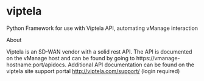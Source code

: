 # viptela
Python Framework for use with Viptela API, automating vManage interaction

About

Viptela is an SD-WAN vendor with a solid rest API. The API is documented on the vManage host and can be found by going to https://vmanage-hostname:port/apidocs. Additional API documentation can be found on the viptela site support portal http://viptela.com/support/ (login required)
